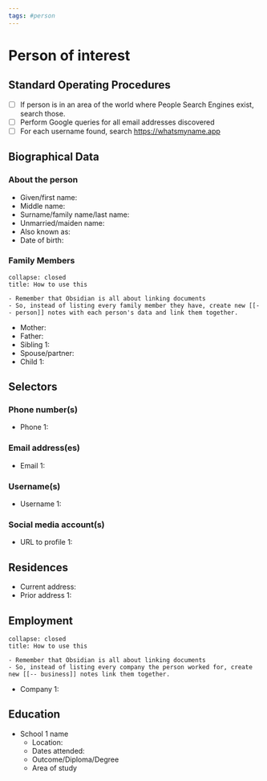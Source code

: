 ```yaml
---
tags: #person
---
```

# Person of interest
## Standard Operating Procedures
- [ ] If person is in an area of the world where People Search Engines exist, search those.
- [ ] Perform Google queries for all email addresses discovered
- [ ] For each username found, search https://whatsmyname.app

## Biographical Data
### About the person
- Given/first name:
- Middle name:
- Surname/family name/last name:
- Unmarried/maiden name:
- Also known as:
- Date of birth:

### Family Members
```ad-tip
collapse: closed
title: How to use this

- Remember that Obsidian is all about linking documents 
- So, instead of listing every family member they have, create new [[-- person]] notes with each person's data and link them together.

```
- Mother: 
- Father:
- Sibling 1: 
- Spouse/partner: 
- Child 1:

## Selectors
### Phone number(s)
- Phone 1:

### Email address(es)
- Email 1:

### Username(s)
- Username 1:

### Social media account(s)
- URL to profile 1:

## Residences
- Current address: 
- Prior address 1:

## Employment
```ad-tip
collapse: closed
title: How to use this

- Remember that Obsidian is all about linking documents 
- So, instead of listing every company the person worked for, create new [[-- business]] notes link them together.

```
- Company 1: 

## Education
- School 1 name
	- Location:
	- Dates attended:
	- Outcome/Diploma/Degree
	- Area of study

